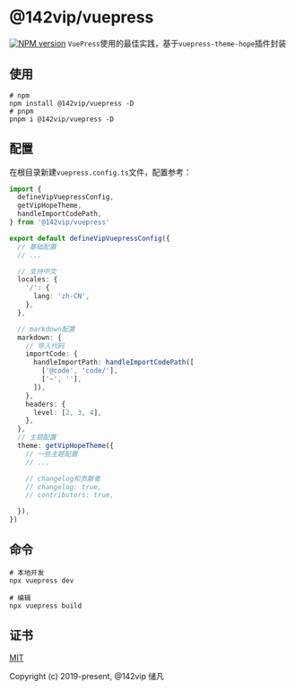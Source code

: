 # @142vip/vuepress

[![NPM version](https://img.shields.io/npm/v/@142vip/vuepress?labelColor=0b3d52&color=1da469&label=version)](https://www.npmjs.com/package/@142vip/vuepress)
`VuePress`使用的最佳实践，基于`vuepress-theme-hope`插件封装

## 使用

```shell
# npm
npm install @142vip/vuepress -D
# pnpm
pnpm i @142vip/vuepress -D
```

## 配置

在根目录新建`vuepress.config.ts`文件，配置参考：

```ts
import {
  defineVipVuepressConfig,
  getVipHopeTheme,
  handleImportCodePath,
} from '@142vip/vuepress'

export default defineVipVuepressConfig({
  // 基础配置
  // ...

  // 支持中文
  locales: {
    '/': {
      lang: 'zh-CN',
    },
  },

  // markdown配置
  markdown: {
    // 导入代码
    importCode: {
      handleImportPath: handleImportCodePath([
        ['@code', 'code/'],
        ['~', ''],
      ]),
    },
    headers: {
      level: [2, 3, 4],
    },
  },
  // 主题配置
  theme: getVipHopeTheme({
    // 一些主题配置
    // ...

    // changelog和贡献者
    // changelog: true,
    // contributors: true,

  }),
})
```

## 命令

```shell
# 本地开发
npx vuepress dev

# 编辑
npx vuepress build
```

## 证书

[MIT](https://opensource.org/license/MIT)

Copyright (c) 2019-present, @142vip 储凡

